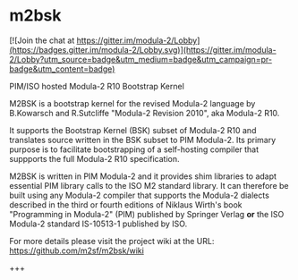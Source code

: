# m2bsk

[![Join the chat at https://gitter.im/modula-2/Lobby](https://badges.gitter.im/modula-2/Lobby.svg)](https://gitter.im/modula-2/Lobby?utm_source=badge&utm_medium=badge&utm_campaign=pr-badge&utm_content=badge)

PIM/ISO hosted Modula-2 R10 Bootstrap Kernel

M2BSK is a bootstrap kernel for the revised Modula-2 language by B.Kowarsch and R.Sutcliffe "Modula-2 Revision 2010", aka Modula-2 R10.

It supports the Bootstrap Kernel (BSK) subset of Modula-2 R10 and translates source written in the BSK subset to PIM Modula-2.  Its primary purpose is to facilitate bootstrapping of a self-hosting compiler that suppports the full Modula-2 R10 specification.

M2BSK is written in PIM Modula-2 and it provides shim libraries to adapt essential PIM library calls to the ISO&nbsp;M2 standard library. It can therefore be built using any Modula-2 compiler that supports the Modula-2 dialects described in the third or fourth editions of Niklaus Wirth's book "Programming in Modula-2" (PIM) published by Springer Verlag **or** the ISO Modula-2 standard IS-10513-1 published by ISO.

For more details please visit the project wiki at the URL:
https://github.com/m2sf/m2bsk/wiki

+++
